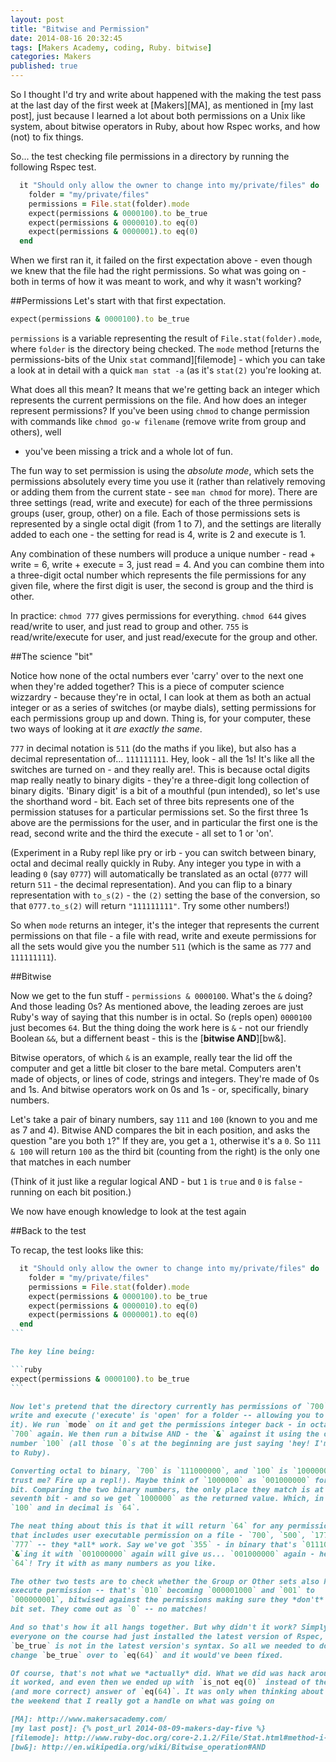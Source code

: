 ```yaml
---
layout: post
title: "Bitwise and Permission"
date: 2014-08-16 20:32:45
tags: [Makers Academy, coding, Ruby. bitwise]
categories: Makers
published: true
---
```


So I thought I'd try and write about happened with the making the test pass at
the last day of the first week at [Makers][MA], as mentioned in [my last post], just
because I learned a lot about both permissions on a Unix like system, about
bitwise operators in Ruby, about how Rspec works, and how (not) to fix things.

So... the test checking file permissions in a directory by running the following
Rspec test.

```ruby
  it "Should only allow the owner to change into my/private/files" do
    folder = "my/private/files"
    permissions = File.stat(folder).mode
    expect(permissions & 0000100).to be_true
    expect(permissions & 0000010).to eq(0)
    expect(permissions & 0000001).to eq(0)
  end
```

When we first ran it, it failed on the first expectation above - even though we
knew that the file had the right permissions. So what was going on - both in
terms of how it was meant to work, and why it wasn't working?

##Permissions
Let's start with that first expectation.

```ruby
expect(permissions & 0000100).to be_true
```

`permissions` is a variable representing the result of `File.stat(folder).mode`,
where `folder` is the directory being checked. The `mode` method [returns the
permissions-bits of the Unix `stat` command][filemode] - which you can take
a look at in detail with a quick `man stat -a` (as it's `stat(2)` you're looking
at.

What does all this mean? It means that we're getting back an integer which
represents the current permissions on the file. And how does an integer
represent permissions? If you've been using `chmod` to change permission with
commands like `chmod go-w filename` (remove write from group and others), well
- you've been missing a trick and a whole lot of fun.

The fun way to set permission is using the *absolute mode*, which sets the
permissions absolutely every time you use it (rather than relatively removing or
adding them from the current state - see `man chmod` for more). There are three
settings (read, write and execute) for each of the three permissions groups
(user, group, other) on a file. Each of those permissions sets is represented
by a single octal digit (from 1 to 7), and the settings are literally added to
each one - the setting for read is 4, write is 2 and execute is 1.

Any combination of these numbers will produce a unique number - read + write
= 6, write + execute = 3, just read = 4. And you can combine them into
a three-digit octal number which represents the file permissions for any given
file, where the first digit is user, the second is group and the third is other.

In practice: `chmod 777` gives permissions for everything. `chmod 644` gives
read/write to user, and just read to group and other. `755` is
read/write/execute for user, and just read/execute for the group and other.

##The science "bit"

Notice how none of the octal numbers ever 'carry' over to the next one when
they're added together? This is a piece of computer science wizzardry - because
they're in octal, I can look at them as both an actual integer or as a series of
switches (or maybe dials), setting permissions for each permissions group up and
down. Thing is, for your computer, these two ways of looking at it *are exactly
the same*.

`777` in decimal notation is `511` (do the maths if you like), but also has
a decimal representation of... `111111111`. Hey, look - all the 1s! It's like all
the switches are turned on - and they really are!. This is because octal digits
map really neatly to binary digits - they're a three-digit long collection of
binary digits. 'Binary digit' is a bit of a mouthful (pun intended), so let's
use the shorthand word - bit. Each set of three bits represents one of the
permission statuses for a particular permissions set. So the first three 1s
above are the permissions for the user, and in particular the first one is the
read, second write and the third the execute - all set to 1 or 'on'.

(Experiment in a Ruby repl like pry or irb - you can switch between binary,
octal and decimal really quickly in Ruby. Any integer you type in with a leading
`0` (say `0777`) will automatically be translated as an octal (`0777` will
return `511` - the decimal representation). And you can flip to a binary
representation with `to_s(2)` - the `(2)` setting the base of the conversion, so
that `0777.to_s(2)` will return `"111111111"`. Try some other numbers!)

So when `mode` returns an integer, it's the integer that represents the current
permissions on that file - a file with read, write and exeute permissions for
all the sets would give you the number `511` (which is the same as `777` and
`111111111`).

##Bitwise

Now we get to the fun stuff - `permissions & 0000100`. What's the `&` doing? And
those leading 0s? As mentioned above, the leading zeroes are just Ruby's way of
saying that this number is in octal. So (repls open) `0000100` just becomes
`64`. But the thing doing the work here is `&` - not our friendly Boolean `&&`,
but a differnent beast - this is the [**bitwise AND**][bw&].

Bitwise operators, of which `&` is an example, really tear the lid off the
computer and get a little bit closer to the bare metal. Computers aren't made of
objects, or lines of code, strings and integers. They're made of 0s and 1s. And
bitwise operators work on 0s and 1s - or, specifically, binary numbers.

Let's take a pair of binary numbers, say `111` and `100` (known to you and me as
7 and 4). Bitwise AND compares the bit in each position, and asks the question
"are you both `1`?" If they are, you get a `1`, otherwise it's a `0`. So `111
& 100` will return `100` as the third bit (counting from the right) is the only
one that matches in each number

(Think of it just like a regular logical AND - but `1` is `true` and `0` is
`false` - running on each bit position.)

We now have enough knowledge to look at the test again

##Back to the test

To recap, the test looks like this:

````ruby
  it "Should only allow the owner to change into my/private/files" do
    folder = "my/private/files"
    permissions = File.stat(folder).mode
    expect(permissions & 0000100).to be_true
    expect(permissions & 0000010).to eq(0)
    expect(permissions & 0000001).to eq(0)
  end
```

The key line being:

```ruby
expect(permissions & 0000100).to be_true
```

Now let's pretend that the directory currently has permissions of `700` - read,
write and execute ('execute' is 'open' for a folder -- allowing you to `cd` into
it). We run `mode` on it and get the permissions integer back - in octal, that's
`700` again. We then run a bitwise AND - the `&` against it using the octal
number `100` (all those `0`s at the beginning are just saying 'hey! I'm octal!'
to Ruby).

Converting octal to binary, `700` is `111000000`, and `100` is `1000000` (Don't
trust me? Fire up a repl!). Maybe think of `1000000` as `001000000` for the next
bit. Comparing the two binary numbers, the only place they match is at the
seventh bit - and so we get `1000000` as the returned value. Which, in octal is
`100` and in decimal is `64`.

The neat thing about this is that it will return `64` for any permission set
that includes user executable permission on a file - `700`, `500`, `177`, `355`,
`777` -- they *all* work. Say we've got `355` - in binary that's `011101101`.
`&`ing it with `001000000` again will give us... `001000000` again - hey, it's
`64`! Try it with as many numbers as you like.

The other two tests are to check whether the Group or Other sets also have
execute permission -- that's `010` becoming `000001000` and `001` to
`000000001`, bitwised against the permissions making sure they *don't* have that
bit set. They come out as `0` -- no matches!

And so that's how it all hangs together. But why didn't it work? Simply put
everyone on the course had just installed the latest version of Rspec, and
`be_true` is not in the latest version's syntax. So all we needed to do was
change `be_true` over to `eq(64)` and it would've been fixed.

Of course, that's not what we *actually* did. What we did was hack around until
it worked, and even then we ended up with `is_not eq(0)` instead of the neater
(and more correct) answer of `eq(64)`. It was only when thinking about it over
the weekend that I really got a handle on what was going on

[MA]: http://www.makersacademy.com/
[my last post]: {% post_url 2014-08-09-makers-day-five %}
[filemode]: http://www.ruby-doc.org/core-2.1.2/File/Stat.html#method-i-mode
[bw&]: http://en.wikipedia.org/wiki/Bitwise_operation#AND
